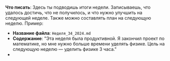 **Что писать**: Здесь ты подводишь итоги недели. Записываешь, что удалось достичь, что не получилось, и что нужно улучшить на следующей неделе. Также можно составлять план на следующую неделю. Пример:

- **Название файла**: `Неделя_34_2024.md`
- **Содержание**: "Эта неделя была продуктивной. Я закончил проект по математике, но мне нужно больше времени уделять физике. Цель на следующую неделю — уделить физике 3 часа."
- 